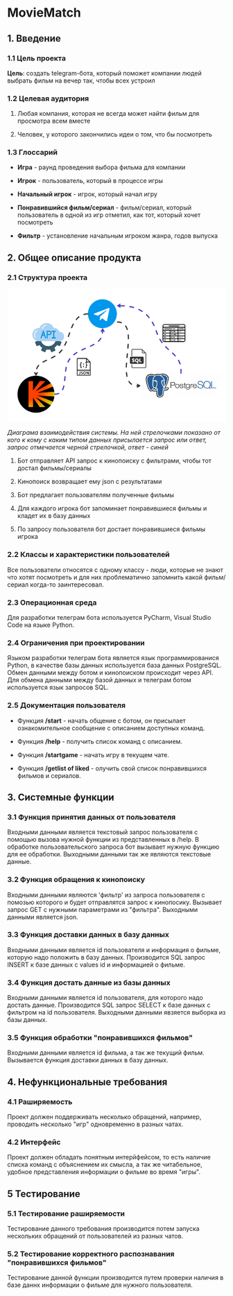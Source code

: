 
# MovieMatch

## 1. Введение

### 1.1 Цель проекта

**Цель**: создать telegram-бота, который поможет компании людей выбрать
фильм на вечер так, чтобы всех устроил

### 1.2 Целевая аудитория

1.  Любая компания, которая не всегда может найти фильм для просмотра
    всем вместе

2.  Человек, у которого закончились идеи о том, что бы посмотреть

### 1.3 Глоссарий

-   **Игра** - раунд проведения выбора фильма для компании

-   **Игрок** - пользователь, который в процессе игры

-   **Начальный игрок** - игрок, который начал игру

-   **Понравившийся фильм/сериал** - фильм/сериал, который пользователь
    в одной из игр отметил, как тот, который хочет посмотреть

-   **Фильтр** - установление начальным игроком жанра, годов выпуска

## 2. Общее описание продукта

### 2.1 Структура проекта
![project_structure](project_structure.png)

*Диаграма взаимодействия системы. На ней стрелочками показано
от кого к кому с каким типом данных присылается запрос или ответ, запрос
отмечается черной стрелочкой, ответ - синей*


1.  Бот отправляет API запрос к кинопоиску с фильтрами, чтобы тот достал
    фильмы/сериалы

2.  Кинопоиск возвращает ему json с результатами

3.  Бот предлагает пользователям полученные фильмы

4.  Для каждого игрока бот запоминает понравившиеся фильмы и кладет их в
    базу данных

5.  По запросу пользователя бот достает понравившиеся фильмы игрока

### 2.2 Классы и характеристики пользователей

Все пользователи относятся с одному классу - люди, которые не знают что
хотят посмотреть и для них проблематично запомнить какой фильм/сериал
когда-то заинтересовал.

### 2.3 Операционная среда

Для разработки телеграм бота используется PyCharm, Visual Studio Code на
языке Python.

### 2.4 Ограничения при проектировании

Языком разработки телеграм бота является язык программированися Python,
в качестве базы данных используется база данных PostgreSQL. Обмен
данными между ботом и кинопоиском происходит через API. Для обмена
данными между базой данных и телеграм ботом используется язык запросов
SQL.

### 2.5 Документация пользователя

-   Функция **/start** - начать общение с ботом, он присылает
    ознакомительное сообщение с описанием доступных команд.

-   Функция **/help** - получить список команд с описанием.

-   Функция **/startgame** - начать игру в текущем чате.

-   Функция **/getlist of liked** - олучить свой список понравившихся
    фильмов и сериалов.

## 3. Системные функции

### 3.1 Функция принятия данных от пользователя

Входными данными является текстовый запрос пользователя с помощью вызова
нужной функции из представленных в /help. В обработке пользовательского
запроса бот вызывает нужную функцию для ее обработки. Выходными данными
так же являются текстовые данные.

### 3.2 Функция обращения к кинопоиску

Входными данными являются 'фильтр' из запроса пользователя с помозью
которого и будет отправлятся запрос к кинопосику. Вызывает запрос GET с
нужными параметрами из \"фильтра\". Выходными данными является json.

### 3.3 Функция доставки данных в базу данных

Входными данными является id пользователя и информация о фильме, которую
надо положить в базу данных. Производится SQL запрос INSERT к базе
данных с values id и информацией о фильме.

### 3.4 Функция достать данные из базы данных

Входными данными является id пользователя, для которого надо достать
данные. Производится SQL запрос SELECT к базе данных с фильтром на id
пользователя. Выходными данными явзяется выборка из базы данных.

### 3.5 Функция обработки \"понравившихся фильмов\"

Входными данными является id фильма, а так же текущий фильм. Вызывается
функция доставки данных в базу данных.

## 4. Нефункциональные требования

### 4.1 Раширяемость

Проект должен поддерживать несколько обращений, например, проводить
несколько \"игр\" одновременно в разных чатах.

### 4.2 Интерфейс

Проект должен обладать понятным интерйфейсом, то есть наличие списка
команд с объяснением их смысла, а так же читабельное, удобное
представления информации о фильме во время \"игры\".

## 5 Тестирование

### 5.1 Тестирование раширяемости

Тестирование данного требования производится потем запуска нескольких
обращений от пользователей из разных чатов.

### 5.2 Тестирование корректного распознавания \"понравившихся фильмов\"

Тестирование данной функции производится путем проверки наличия в базе
даннх информации о фильме для нужного пользователя.
